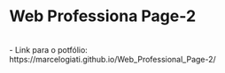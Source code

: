 # Web Professiona Page-2
<br>
- Link para o potfólio:<br>
https://marcelogiati.github.io/Web_Professional_Page-2/
